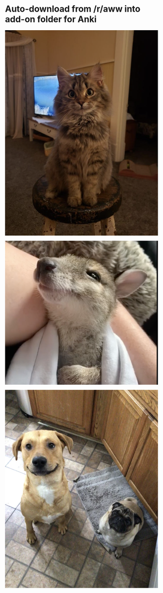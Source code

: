 # Auto-download from /r/aww into add-on folder for Anki
![](BearImages/5C23EF34-259B-402F-B723-B6CE3A6F0919-33154-000026D9022A0C87/02202D76-CC0B-441E-9A8D-AAD1112727C8.png)

![](BearImages/399BE62B-4057-4193-9EA9-0EE021A0749E-3119-000008F62B89184B/6B1A5320-1CDC-48A5-B2C9-74E9D3812FC4.png)

![](BearImages/BDF81A86-F6DF-4CB6-8388-075BFFF15AD4-3119-000008FC93A6B161/36E65049-9719-4BA7-9521-1309A581960A.png)



<!-- #life/project/1. rare# -->

<!-- #p1 -->

<!-- {BearID:7C7EC164-6A4E-4B28-94A9-4ACD8111D785-41270-00003F5A32096FB5} -->

